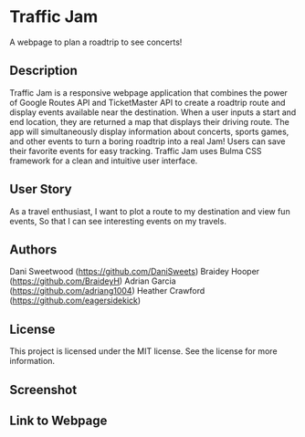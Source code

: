 # Traffic Jam
A webpage to plan a roadtrip to see concerts!

## Description
Traffic Jam is a responsive webpage application that combines the power of Google Routes API and TicketMaster API to create a roadtrip route and display events available near the destination. When a user inputs a start and end location, they are returned a map that displays their driving route. The app will simultaneously display information about concerts, sports games, and other events to turn a boring roadtrip into a real Jam! Users can save their favorite events for easy tracking. Traffic Jam uses Bulma CSS framework for a clean and intuitive user interface. 

## User Story
As a travel enthusiast,
I want to plot a route to my destination and view fun events,
So that I can see interesting events on my travels.

## Authors
Dani Sweetwood (https://github.com/DaniSweets)
Braidey Hooper (https://github.com/BraideyH)
Adrian Garcia (https://github.com/adriang1004)
Heather Crawford (https://github.com/eagersidekick)

## License
This project is licensed under the MIT license. See the license for more information.

## Screenshot

## Link to Webpage

